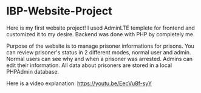 # IBP-Website-Project
Here is my first website project!
I used AdminLTE templete for frontend and customized it to my desire.
Backend was done with PHP by completely me.

Purpose of the website is to manage prisoner informations for prisons. You can review prisoner's status in 2 different modes, normal user and admin.
Normal users can see why and when a prisoner was arrested. Admins can edit their information.
All data about prisoners are stored in a local PHPAdmin database.

Here is a video explanation: https://youtu.be/EecVu8f-syY
